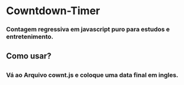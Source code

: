 # Cowntdown-Timer
<h3> Contagem regressiva em javascript puro para estudos e entretenimento. <h3>

<h2> Como usar? <h2>

<h3> Vá ao Arquivo cownt.js e coloque uma data final em ingles. <h3>

